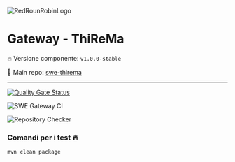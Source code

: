 ![RedRounRobinLogo](https://i.imgur.com/3Dcv4vs.png)

# Gateway - ThiReMa

:fire: Versione componente: `v1.0.0-stable` 

:pushpin: Main repo: [swe-thirema](https://github.com/RedRoundRobin/swe-thirema)

---

[![Quality Gate Status](https://sonarcloud.io/api/project_badges/measure?project=RedRoundRobin_swe-gateway&metric=alert_status)](https://sonarcloud.io/dashboard?id=RedRoundRobin_swe-gateway)

![SWE Gateway CI](https://github.com/RedRoundRobin/swe-gateway/workflows/SWE%20Gateway%20CI/badge.svg)

![Repository Checker](https://github.com/RedRoundRobin/swe-gateway/workflows/Repository%20Checker/badge.svg)

### Comandi per i test :fire:

`mvn clean package`
